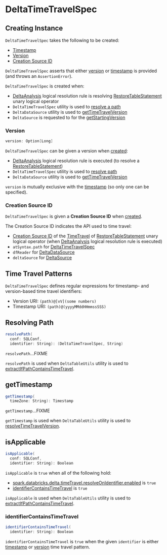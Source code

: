 # DeltaTimeTravelSpec

## Creating Instance

`DeltaTimeTravelSpec` takes the following to be created:

* [Timestamp](#timestamp)
* [Version](#version)
* [Creation Source ID](#creationSource)

`DeltaTimeTravelSpec` asserts that either [version](#version) or [timestamp](#timestamp) is provided (and throws an `AssertionError`).

`DeltaTimeTravelSpec` is created when:

* [DeltaAnalysis](../DeltaAnalysis.md) logical resolution rule is resolving [RestoreTableStatement](../commands/restore/RestoreTableStatement.md) unary logical operator
* `DeltaTimeTravelSpec` utility is used to [resolve a path](#resolvePath)
* `DeltaDataSource` utility is used to [getTimeTravelVersion](../DeltaDataSource.md#getTimeTravelVersion)
* `DeltaSource` is requested to for the [getStartingVersion](../DeltaSource.md#getStartingVersion)

### <span id="version"> Version

```scala
version: Option[Long]
```

`DeltaTimeTravelSpec` can be given a version when [created](#creating-instance):

* [DeltaAnalysis](../DeltaAnalysis.md) logical resolution rule is executed (to resolve a [RestoreTableStatement](../commands/restore/RestoreTableStatement.md))
* `DeltaTimeTravelSpec` utility is used to [resolve path](#resolvePath)
* `DeltaDataSource` utility is used to [getTimeTravelVersion](../DeltaDataSource.md#getTimeTravelVersion)

`version` is mutually exclusive with the [timestamp](#timestamp) (so only one can be specified).

### <span id="creationSource"> Creation Source ID

`DeltaTimeTravelSpec` is given a **Creation Source ID** when [created](#creating-instance).

The Creation Source ID indicates the API used to time travel:

* [Creation Source ID](../commands/restore/TimeTravel.md#creationSource) of the [TimeTravel](../commands/restore/RestoreTableStatement.md#table) of [RestoreTableStatement](../commands/restore/RestoreTableStatement.md) unary logical operator (when [DeltaAnalysis](../DeltaAnalysis.md) logical resolution rule is executed)
* `atSyntax.path` for [DeltaTimeTravelSpec](#resolvePath)
* `dfReader` for [DeltaDataSource](../DeltaDataSource.md#getTimeTravelVersion)
* `deltaSource` for [DeltaSource](../DeltaSource.md#getStartingVersion)

## <span id="TIMESTAMP_URI_FOR_TIME_TRAVEL"><span id="VERSION_URI_FOR_TIME_TRAVEL"> Time Travel Patterns

`DeltaTimeTravelSpec` defines regular expressions for timestamp- and version-based time travel identifiers:

* Version URI: `(path)@[vV](some numbers)`
* Timestamp URI: `(path)@(yyyyMMddHHmmssSSS)`

## <span id="resolvePath"> Resolving Path

```scala
resolvePath(
  conf: SQLConf,
  identifier: String): (DeltaTimeTravelSpec, String)
```

`resolvePath`...FIXME

`resolvePath` is used when `DeltaTableUtils` utility is used to [extractIfPathContainsTimeTravel](../DeltaTableUtils.md#extractIfPathContainsTimeTravel).

## <span id="getTimestamp"> getTimestamp

```scala
getTimestamp(
  timeZone: String): Timestamp
```

`getTimestamp`...FIXME

`getTimestamp` is used when `DeltaTableUtils` utility is used to [resolveTimeTravelVersion](../DeltaTableUtils.md#resolveTimeTravelVersion).

## <span id="isApplicable"> isApplicable

```scala
isApplicable(
  conf: SQLConf,
  identifier: String): Boolean
```

`isApplicable` is `true` when all of the following hold:

* [spark.databricks.delta.timeTravel.resolveOnIdentifier.enabled](../configuration-properties/DeltaSQLConf.md#RESOLVE_TIME_TRAVEL_ON_IDENTIFIER) is `true`
* [identifierContainsTimeTravel](#identifierContainsTimeTravel) is `true`

`isApplicable` is used when `DeltaTableUtils` utility is used to [extractIfPathContainsTimeTravel](../DeltaTableUtils.md#extractIfPathContainsTimeTravel).

### <span id="identifierContainsTimeTravel"> identifierContainsTimeTravel

```scala
identifierContainsTimeTravel(
  identifier: String): Boolean
```

`identifierContainsTimeTravel` is `true` when the given `identifier` is either [timestamp](#TIMESTAMP_URI_FOR_TIME_TRAVEL) or [version](#VERSION_URI_FOR_TIME_TRAVEL) time travel pattern.
